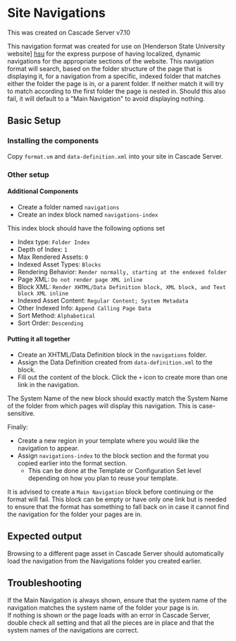 # Site Navigations

This was created on Cascade Server v7.10

This navigation format was created for use on [Henderson State University website] [hsu] for the express purpose of having localized, dynamic navigations for the appropriate sections of the website. This navigation format will search, based on the folder structure of the page that is displaying it, for a navigation from a specific, indexed folder that matches either the folder the page is in, or a parent folder. If neither match it will try to match according to the first folder the page is nested in. Should this also fail, it will default to a "Main Navigation" to avoid displaying nothing.

## Basic Setup

### Installing the components

Copy `format.vm` and `data-definition.xml` into your site in Cascade Server.

### Other setup

#### Additional Components

 - Create a folder named `navigations`
 - Create an index block named `navigations-index`

This index block should have the following options set

 - Index type: `Folder Index`
 - Depth of Index: `1`
 - Max Rendered Assets: `0`
 - Indexed Asset Types: `Blocks`
 - Rendering Behavior: `Render normally, starting at the endexed folder`
 - Page XML: `Do not render page XML inline`
 - Block XML: `Render XHTML/Data Definition block, XML block, and Text block XML inline`
 - Indexed Asset Content: `Regular Content; System Metadata`
 - Other Indexed Info: `Append Calling Page Data`
 - Sort Method: `Alphabetical`
 - Sort Order: `Descending`
 
#### Putting it all together

 - Create an XHTML/Data Definition block in the `navigations` folder.
 - Assign the Data Definition created from `data-definition.xml` to the block.
 - Fill out the content of the block. Click the `+` icon to create more than one link in the navigation.

The System Name of the new block should exactly match the System Name of the folder from which pages will display this navigation. This is case-sensitive.

Finally:

 - Create a new region in your template where you would like the navigation to appear.
 - Assign `navigations-index` to the block section and the format you copied earlier into the format section.
   * This can be done at the Template or Configuration Set level depending on how you plan to reuse your template.

It is advised to create a `Main Navigation` block before continuing or the format will fail. This block can be empty or have only one link but is needed to ensure that the format has something to fall back on in case it cannot find the navigation for the folder your pages are in.

## Expected output

Browsing to a different page asset in Cascade Server should automatically load the navigation from the Navigations folder you created earlier.

## Troubleshooting

If the Main Navigation is always shown, ensure that the system name of the navigation matches the system name of the folder your page is in.  
If nothing is shown or the page loads with an error in Cascade Server, double check all setting and that all the pieces are in place and that the system names of the navigations are correct.

[hsu]: http://www.hsu.edu